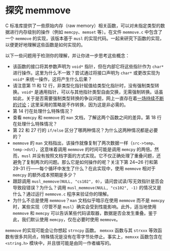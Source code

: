 # 探究 memmove

C 标准库提供了一些原始内存（raw memory）相关函数，可以对未指定类型的数据进行内存级别的操作（例如 `memcpy`、`memset` 等）。在文件 `memmove.c` 中包含了一个 `memmove` 的实现，该版本基于 `musl` 的实现代码。一起来研究下函数的实现，以便更好地理解这些函数是如何实现的。

以下一些问题用于检测你的理解，并让你进一步思考这些概念：

- 该函数的接口将其参数声明为 `void*` 指针，但在内部它将这些指针作为 `char*` 进行操作。这里为什么不一致？尝试通过将接口声明为 `char*` 或更改实现为 `void*` 来统一操作，这将产生什么后果？
- 请注意第 11 和 12 行，非类型化指针赋值给类型化指针时，没有强制类型转换。`void*` 是通用指针，可以与其他指针类型自由交换，无需强制转换。话虽如此，关于是否需要强制类型转换的争议问题，网上一直存在着[一场持续不断的讨论](https://stackoverflow.com/questions/605845/do-i-cast-the-result-of-malloc)；这里采用的策略是不作转换，因为这是非必需的。
- 第 14 行在处理什么特殊情况？
- 查看 `memcpy` 和 `memmove` 的 `man` 文档，了解这两个函数之间的差异。第 18 行在处理什么特殊情况？
- 第 22 和 27 行的 `if/else` 区分了哪两种情况？为什么这两种情况都是必要的？
- `memmove` 的 `man` 文档指出，该操作就像复制了两次数据一样（`src->temp`、`temp->dst`），这意味着调用 `memmove` 的时间可能是调用 `memcpy` 的两倍。然而，`musl` 并没有按照文档字面的方式实现。它不仅正确处理了重叠问题，还避免了复制两次的问题。那么它是如何操作的呢？关注下第 24~26 行和第 29-31 行——每个循环中发生了什么？在此实现中，使用 `memmove` 相对于 `memcpy` 的额外成本预期是多少？
- 跟踪调用 `musl_memmove(NULL, "cs102", 0)`，请问尝试读/写无效指针是否会导致段错误？为什么？调用 `musl_memmove(NULL, "cs102", -1)` 的情况又是什么？通过运行 `memmove.c` 程序来验证你的理解。
- 为什么不总是使用 `memmove`？`man` 文档似乎暗示在使用 `memmove` 而不是 `memcpy` 时，某些实现（尽管不是 `musl`）确实会受到性能影响。此外，适当地使用 `memmove` 和 `memcpy` 可以告诉某些代码读取器，数据是否会发生重叠。鉴于此，我们默认使用 `memcpy`，仅在必要时使用 `memmove`。

`memmove` 的实现可能会让你想起 `strncpy` 函数。 `memxxx` 函数与其 `strxxx` 等效函数有很多共同点，特殊情况是没有在零字节处停止。事实上，`memxxx` 函数包含在 `<string.h>` 模块中，并且很可能是由同一作者编写的。
